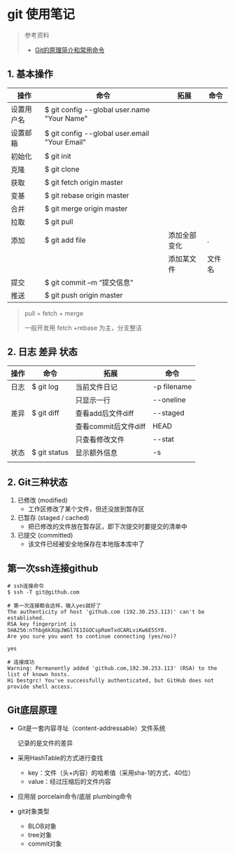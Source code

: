 # git 使用笔记

> 参考资料
>
> - [Git的原理简介和常用命令](https://www.cnblogs.com/yelbosh/p/7471979.html)

## 1. 基本操作

| 操作       | 命令                                          | 拓展         | 命令   |
| ---------- | --------------------------------------------- | ------------ | ------ |
| 设置用户名 | $ git config --global user.name "Your Name"   |              |        |
| 设置邮箱   | $ git config --global user.email "Your Email" |              |        |
| 初始化     | $ git init                                    |              |        |
| 克隆       | $ git clone                                   |              |        |
| 获取       | $ git fetch origin master                     |              |        |
| 变基       | $ git rebase origin master                    |              |        |
| 合并       | $ git merge origin master                     |              |        |
| 拉取       | $ git pull                                    |              |        |
| 添加       | $ git add file                                | 添加全部变化 | .      |
|            |                                               | 添加某文件   | 文件名 |
| 提交       | $ git commit –m “提交信息”                    |              |        |
| 推送       | $ git push origin master                      |              |        |

> pull = fetch + merge
>
> 一般开发用 fetch +rebase 为主，分支整洁



## 2. 日志 差异 状态

| 操作 | 命令         | 拓展                 | 命令        |
| ---- | ------------ | -------------------- | ----------- |
| 日志 | $ git log    | 当前文件日记         | -p filename |
|      |              | 只显示一行           | --oneline   |
| 差异 | $ git diff   | 查看add后文件diff    | --staged    |
|      |              | 查看commit后文件diff | HEAD        |
|      |              | 只查看修改文件       | --stat      |
| 状态 | $ git status | 显示额外信息         | -s          |
|      |              |                      |             |



## 2. Git三种状态

1. 已修改 (modified)
   - 工作区修改了某个文件，但还没放到暂存区
2. 已暂存 (staged / cached)
   - 把已修改的文件放在暂存区，即下次提交时要提交的清单中
3. 已提交 (committed)
   - 该文件已经被安全地保存在本地版本库中了





## 第一次ssh连接github

```shell
# ssh连接命令
$ ssh -T git@github.com	

# 第一次连接都会这样，输入yes就好了
The authenticity of host 'github.com (192.30.253.113)' can't be established.
RSA key fingerprint is SHA256:nThbg6kXUpJWGl7E1IGOCspRomTxdCARLviKw6E5SY8.
Are you sure you want to continue connecting (yes/no)? 

yes

# 连接成功
Warning: Permanently added 'github.com,192.30.253.113' (RSA) to the list of known hosts.
Hi bestgrc! You've successfully authenticated, but GitHub does not provide shell access.

```



## Git底层原理

- Git是一套内容寻址（content-addressable）文件系统

  记录的是文件的差异

- 采用HashTable的方式进行查找
  - key：文件（头+内容）的哈希值（采用sha-1的方式，40位）
  - value：经过压缩后的文件内容
- 应用层 porcelain命令/底层 plumbing命令
- git对象类型
  - BLOB对象
  - tree对象
  - commit对象